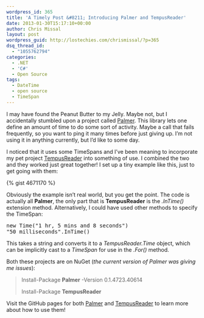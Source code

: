 ```yaml
---
wordpress_id: 365
title: 'A Timely Post &#8211; Introducing Palmer and TempusReader'
date: 2013-01-30T15:17:10+00:00
author: Chris Missal
layout: post
wordpress_guid: http://lostechies.com/chrismissal/?p=365
dsq_thread_id:
  - "1055762794"
categories:
  - .NET
  - 'C#'
  - Open Source
tags:
  - DateTime
  - open source
  - TimeSpan
---
```

I may have found the Peanut Butter to my Jelly. Maybe not, but I accidentally stumbled upon a project called [Palmer](https://github.com/MitchDenny/Palmer "Palmer"). This library lets one define an amount of time to do some sort of activity. Maybe a call that fails frequently, so you want to ping it many times before just giving up. I&#8217;m not using it in anything currently, but I&#8217;d like to some day.

I noticed that it uses some TimeSpans and I&#8217;ve been meaning to incorporate my pet project [TempusReader](https://github.com/ChrisMissal/TempusReader "A small .NET library for reading plain English text and converting it to a TimeSpan") into something of use. I combined the two and they worked just great together! I set up a tiny example like this, just to get going with them:

{% gist 4671170 %}

Obviously the example isn&#8217;t real world, but you get the point. The code is actually all **Palmer**, the only part that is **TempusReader** is the _.InTime()_ extension method. Alternatively, I could have used other methods to specify the TimeSpan:

<pre>new Time("1 hr, 5 mins and 8 seconds")
"50 milliseconds".InTime()</pre>

This takes a string and converts it to a _TempusReader.Time_ object, which can be implicitly cast to a _TimeSpan_ for use in the _.For()_ method.

Both these projects are on NuGet (_the current version of Palmer was giving me issues_):

> Install-Package **Palmer** -Version 0.1.4723.40614
> 
> Install-Package **TempusReader**

Visit the GitHub pages for both [Palmer](https://github.com/MitchDenny/Palmer "A simple portable library which allows .NET developers to express retry logic using a fluent-api.") and [TempusReader](https://github.com/ChrisMissal/TempusReader "TempusReader on GitHub") to learn more about how to use them!
